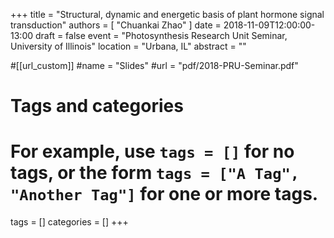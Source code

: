 +++
title = "Structural, dynamic and energetic basis of plant hormone signal transduction"
authors = [ "Chuankai Zhao" ]
date = 2018-11-09T12:00:00-13:00
draft = false
event = "Photosynthesis Research Unit Seminar, University of Illinois"
location = "Urbana, IL"
abstract    = ""

#[[url_custom]]
  #name = "Slides"
  #url  = "pdf/2018-PRU-Seminar.pdf"

# Tags and categories
# For example, use `tags = []` for no tags, or the form `tags = ["A Tag", "Another Tag"]` for one or more tags.
tags = []
categories = []
+++
